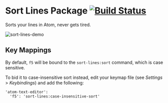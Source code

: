# Sort Lines Package [![Build Status](https://travis-ci.org/atom/sort-lines.svg?branch=master)](https://travis-ci.org/atom/sort-lines)

Sorts your lines in Atom, never gets tired.

![sort-lines-demo](https://f.cloud.github.com/assets/2988/1796891/85e69ff2-6a93-11e3-89ac-31927f604592.gif)

## Key Mappings

By default, `f5` will be bound to the `sort-lines:sort` command, which is case sensitive.

To bid it to case-insensitive sort instead, edit your keymap file (see *Settings* > *Keybindings*) and add the following:

```
'atom-text-editor':
  'f5': 'sort-lines:case-insensitive-sort'
```
